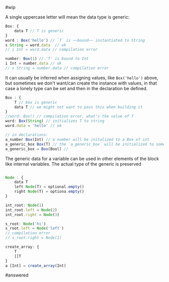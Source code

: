 #wip

A single uppercase letter will mean the data type is generic:

```js
Box: {
	data T // T is generic
}
word : Box('hello') // `T` is ~~bound~~ instantiated to String
s String = word.data  // ok
// i Int = word.data // compilation error

number: Box(1) // 'T' is bound to Int
i Int = number.data // ok 
// s String = number.data // compilation error 

```

It can usually be inferred when assigning values, like `Box('hello')` above, but sometimes 
we don't want/can create the instance with values, in that case a lonely type can be set and then in the declaration be defined. 


```js
Box : {
	T // box is generic 
	data T // we might not want to pass this when building it
}
//word: Box() // compilation error, what's the value of T
word: Box(String) // initializes T to string
word.data = 'hello' // ok

// in declarations: 
a_number Box(Int) // a number will be initalized to a Box of int
a_generic_box Box(T) // the `a_generic_box` will be initialized to something in the future
a_generic_box = Box(Bool) // 

````


The generic data for a variable can be used in other elements of the block like internal variables. 
The actual type of the generic is preserved
```js

Node : {
	data T
	left Node(T) = optional.empty()
	right Node(T) = optiona.empty()
}

int_root: Node(1)
int_root.left = Node(2)
int_root.right = Node(3)

s_root: Node('hi')
s_root.left = Node('left')
// compilation error
// s_root.right = Node(1) 
```

```js
create_array: { 
	T
	[]T
}
a [Int] = create_array(Int) 
```



#answered  
